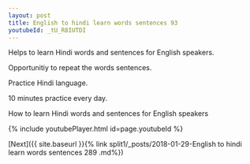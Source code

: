 ```yaml
---
layout: post
title: English to hindi learn words sentences 93 
youtubeId: _tU_R8IUTDI
---
```

 
 
Helps to learn Hindi words and sentences for English speakers.

Opportunitiy to repeat the words sentences. 

Practice Hindi language. 
 
10 minutes practice every day. 
 
How to learn Hindi words and sentences for English speakers 
 
{% include youtubePlayer.html id=page.youtubeId %}
 
 
[Next]({{ site.baseurl }}{% link  split1/_posts/2018-01-29-English to hindi learn words sentences 289 .md%})
 
